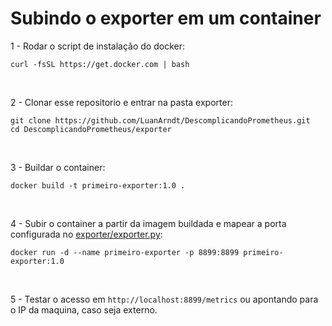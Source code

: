 # Subindo o exporter em um container

1 - Rodar o script de instalação do docker: 
```
curl -fsSL https://get.docker.com | bash
```

<br>

2 - Clonar esse repositorio e entrar na pasta exporter:
```
git clone https://github.com/LuanArndt/DescomplicandoPrometheus.git
cd DescomplicandoPrometheus/exporter
```

<br>

3 - Buildar o container:
```
docker build -t primeiro-exporter:1.0 .
```

<br>

4 - Subir o container a partir da imagem buildada e mapear a porta configurada no [exporter/exporter.py](https://github.com/LuanArndt/DescomplicandoPrometheus/blob/3b7f0404978fdd624cb603cd03fc658dc46fa6b3/exporter/exporter.py#L44):
```
docker run -d --name primeiro-exporter -p 8899:8899 primeiro-exporter:1.0
```

<br>

5 - Testar o acesso em `http://localhost:8899/metrics` ou apontando para o IP da maquina, caso seja externo.
